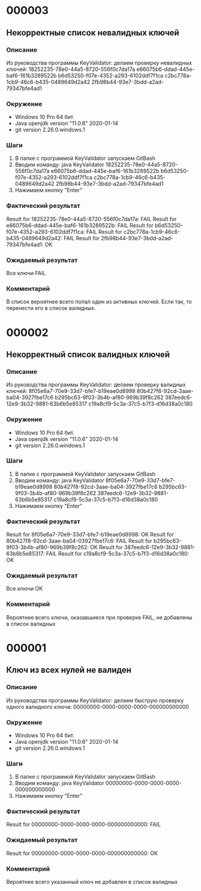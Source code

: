 # 000003
## Некорректные список невалидных ключей
### Описание
Из руководства программы KeyValidator: делаем проверку невалидных ключей:
18252235-78e0-44a5-8720-556f0c7da17a
e66075b6-ddad-445e-baf6-161b3289522b
b6d53250-f07e-4352-a293-6102ddf7f1ca
c2bc778a-1cb9-46c6-b435-0489649d2a42
2fb98b44-93e7-3bdd-a2ad-79347bfe4ad1
### Окружение
* Windows 10 Pro 64 бит.
* Java openjdk version "11.0.6" 2020-01-14
* git version 2.26.0.windows.1
### Шаги
1. В папке с программой KeyValidator запускаем GitBash
2. Вводим команду: java KeyValidator 18252235-78e0-44a5-8720-556f0c7da17a e66075b6-ddad-445e-baf6-161b3289522b b6d53250-f07e-4352-a293-6102ddf7f1ca c2bc778a-1cb9-46c6-b435-0489649d2a42 2fb98b44-93e7-3bdd-a2ad-79347bfe4ad1
3. Нажимаем кнопку "Enter" 
### Фактический результат
Result for 18252235-78e0-44a5-8720-556f0c7da17a: FAIL
Result for e66075b6-ddad-445e-baf6-161b3289522b: FAIL
Result for b6d53250-f07e-4352-a293-6102ddf7f1ca: FAIL
Result for c2bc778a-1cb9-46c6-b435-0489649d2a42: FAIL
Result for 2fb98b44-93e7-3bdd-a2ad-79347bfe4ad1: OK
### Ожидаемый результат
Все ключи FAIL 
### Комментарий
В список вероятнее всего попал один из активных ключей. Если так, то перенести его в список валидных.

# 000002
## Некорректный список валидных ключей
### Описание
Из руководства программы KeyValidator: делаем проверку валидных ключей:
8f05e6a7-70e9-33d7-bfe7-b19eae0d8998
80b427f8-92cd-3aae-ba04-3927fbe17c6
b295bc63-9f03-3b4b-af80-969b39f8c262
387eedc6-12e9-3b32-9881-63b6b5e85317
c19a8cf9-5c3a-37c5-b7f3-d16d38a0c180
### Окружение
* Windows 10 Pro 64 бит.
* Java openjdk version "11.0.6" 2020-01-14
* git version 2.26.0.windows.1
### Шаги
1. В папке с программой KeyValidator запускаем GitBash
2. Вводим команду: java KeyValidator 8f05e6a7-70e9-33d7-bfe7-b19eae0d8998 80b427f8-92cd-3aae-ba04-3927fbe17c6 b295bc63-9f03-3b4b-af80-969b39f8c262 387eedc6-12e9-3b32-9881-63b6b5e85317 c19a8cf9-5c3a-37c5-b7f3-d16d38a0c180
3. Нажимаем кнопку "Enter" 
### Фактический результат
Result for 8f05e6a7-70e9-33d7-bfe7-b19eae0d8998: OK
Result for 80b427f8-92cd-3aae-ba04-03927fbe17c6: FAIL
Result for b295bc63-9f03-3b4b-af80-969b39f8c262: OK
Result for 387eedc6-12e9-3b32-9881-63b6b5e85317: FAIL
Result for c19a8cf9-5c3a-37c5-b7f3-d16d38a0c180: OK
### Ожидаемый результат
Все ключи OK
### Комментарий
Вероятнее всего ключи, оказавшиеся при проверке FAIL, не добавлены в список валидных

# 000001
## Ключ из всех нулей не валиден
### Описание
Из руководства программы KeyValidator: делаем быструю проверку одного валидного ключа:
00000000-0000-0000-0000-000000000000
### Окружение
* Windows 10 Pro 64 бит.
* Java openjdk version "11.0.6" 2020-01-14
* git version 2.26.0.windows.1
### Шаги
1. В папке с программой KeyValidator запускаем GitBash
2. Вводим команду: java KeyValidator 00000000-0000-0000-0000-000000000000
3. Нажимаем кнопку "Enter" 
### Фактический результат
Result for 00000000-0000-0000-0000-000000000000: FAIL
### Ожидаемый результат
Result for 00000000-0000-0000-0000-000000000000: OK
### Комментарий
Вероятнее всего указанный ключ не добавлен в список валидных

